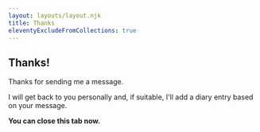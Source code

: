 ```yaml
---
layout: layouts/layout.njk
title: Thanks
eleventyExcludeFromCollections: true
---
```


## Thanks!

Thanks for sending me a message. 

I will get back to you personally and, if suitable, I'll add a diary entry based on your message.

**You can close this tab now.**
